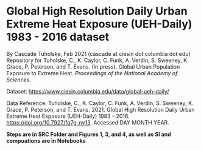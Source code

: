 # Global High Resolution Daily Urban Extreme Heat Exposure (UEH-Daily) 1983 - 2016 dataset <br>
By Cascade Tuholske, Feb 2021 (cascade at ciesin dot columbia dot edu) <br>
Repository for Tuholske, C., K. Caylor, C. Funk, A. Verdin, S. Sweeney, K. Grace, P. Peterson, and T. Evans. (In press). Global Urban Population Exposure to Extreme Heat. *Proceedings of the National Academy of Sciences*. <br>

Dataset: https://www.ciesin.columbia.edu/data/global-ueh-daily/

Data Reference: Tuholske, C., K. Caylor, C. Funk, A. Verdin, S. Sweeney, K. Grace, P. Peterson, and T. Evans. 2021. Global High Resolution Daily Urban Extreme Heat Exposure (UEH-Daily) 1983 - 2016. https://doi.org/10.7927/fq7g-ny13. Accessed DAY MONTH YEAR.

**Steps are in SRC Folder and Figures 1, 3, and 4, as well as SI and compuations are in Notebooks**
